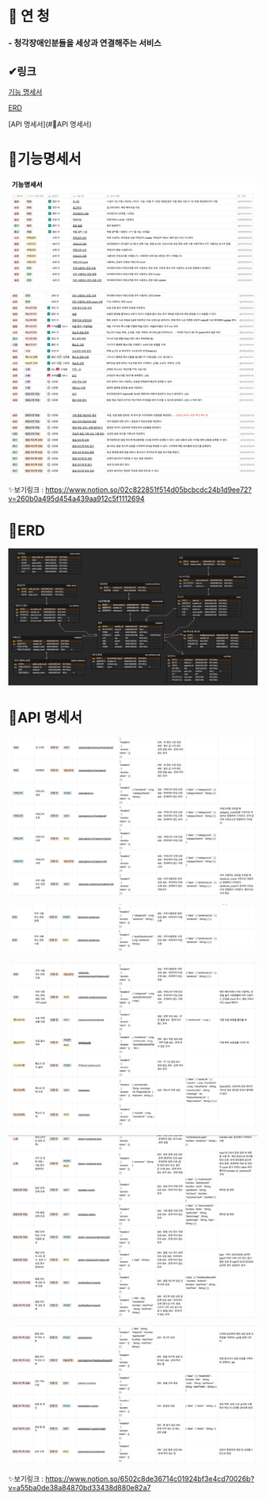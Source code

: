 # 👖 연 청

### - 청각장애인분들을 세상과 연결해주는 서비스



## ✔링크

[기능 명세서](#📃기능명세서)

[ERD](#📁ERD)

[API 명세서](#📄API 명세서)



# 📃기능명세서

![](./assets/funcspec.png)

![](./assets/funcspec2.png)

![](./assets/funcspec3.png)

 ✨보기링크 : https://www.notion.so/02c822851f514d05bcbcdc24b1d9ee72?v=260b0a495d454a439aa912c5f1112694

# 📁ERD

![](./assets/erd.png)

# 📄API 명세서

![](./assets/apidocument2.png)

![](./assets/apidocument3.png)

![](./assets/apidocument4.png)

![](./assets/apidocument5.png)

![](./assets/apidocument6.png)

✨보기링크 : https://www.notion.so/6502c8de36714c01924bf3e4cd70026b?v=a55ba0de38a84870bd33438d880e82a7
